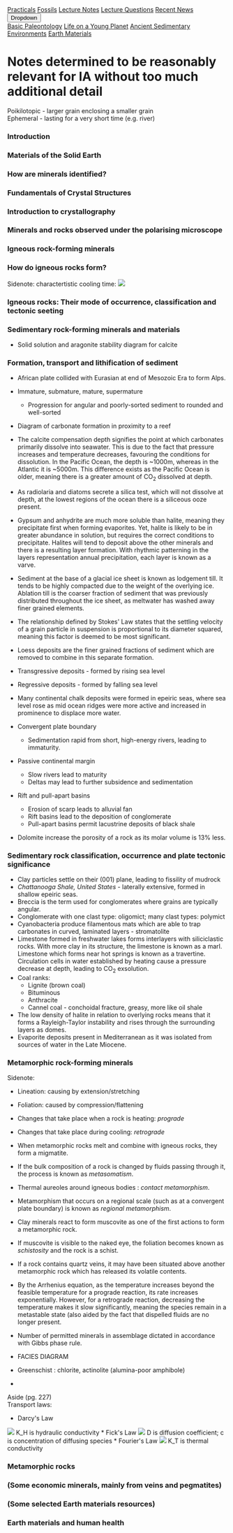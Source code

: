<div class="navbar">
  <a href="Practicals">Practicals</a>
  <a href="fossils">Fossils</a>
  <a href="LectureNotes">Lecture Notes</a>
  <a href="LectureQs">Lecture Questions</a>
  <a href="RecentNews">Recent News</a>
  <div class="dropdown">
    <button class="dropbtn">Dropdown 
      <i class="fa fa-caret-down"></i>
    </button>
    <div class="dropdown-content">
      <a href="basicpaleo">Basic Paleontology</a>
      <a href="LYP">Life on a Young Planet</a>
      <a href="AncientSeds">Ancient Sedimentary Environments</a>
      <a href="EarthMaterials">Earth Materials</a>
    </div>
  </div> 
</div>


# Notes determined to be reasonably relevant for IA without too much additional detail

Poikilotopic - larger grain enclosing a smaller grain <br>
Ephemeral - lasting for a very short time (e.g. river)

### Introduction



### Materials of the Solid Earth



### How are minerals identified?



### Fundamentals of Crystal Structures



### Introduction to crystallography



### Minerals and rocks observed under the polarising microscope



### Igneous rock-forming minerals



### How do igneous rocks form?

Sidenote: charactertistic cooling time:
<img src="http://latex.codecogs.com/gif.latex?t_c=\frac{d^2}{\pi^2\kappa}" border="0"/>


### Igneous rocks: Their mode of occurrence, classification and tectonic seeting 



### Sedimentary rock-forming minerals and materials

* Solid solution and aragonite stability diagram for calcite

### Formation, transport and lithification of sediment

* African plate collided with Eurasian at end of Mesozoic Era to form Alps.
* Immature, submature, mature, supermature
  * Progression for angular and poorly-sorted sediment to rounded and well-sorted
* Diagram of carbonate formation in proximity to a reef
* The calcite compensation depth signifies the point at which carbonates primarily dissolve into seawater. This is due to the fact that pressure increases and temperature decreases, favouring the conditions for dissolution. In the Pacific Ocean, the depth is ~1000m, whereas in the Atlantic it is ~5000m. This difference exists as the Pacific Ocean is older, meaning there is a greater amount of CO<sub>2</sub> dissolved at depth. 
* As radiolaria and diatoms secrete a silica test, which will not dissolve at depth, at the lowest regions of the ocean there is a siliceous ooze present.
* Gypsum and anhydrite are much more soluble than halite, meaning they precipitate first when forming evaporites. Yet, halite is likely to be in greater abundance in solution, but requires the correct conditions to precipitate. Halites will tend to deposit above the other minerals and there is a resulting layer formation. With rhythmic patterning in the layers representation annual precipitation, each layer is known as a varve.

* Sediment at the base of a glacial ice sheet is known as lodgement till. It tends to be highly compacted due to the weight of the overlying ice. Ablation till is the coarser fraction of sediment that was previously distributed throughout the ice sheet, as meltwater has washed away finer grained elements.
* The relationship defined by Stokes' Law states that the settling velocity of a grain particle in suspension is proportional to its diameter squared, meaning this factor is deemed to be most significant.
* Loess deposits are the finer grained fractions of sediment which are removed to combine in this separate formation.
* Transgressive deposits - formed by rising sea level
* Regressive deposits - formed by falling sea level
* Many continental chalk deposits were formed in epeiric seas, where sea level rose as mid ocean ridges were more active and increased in prominence to displace more water.
* Convergent plate boundary
  * Sedimentation rapid from short, high-energy rivers, leading to immaturity.
* Passive continental margin 
  * Slow rivers lead to maturity
  * Deltas may lead to further subsidence and sedimentation
* Rift and pull-apart basins
  * Erosion of scarp leads to alluvial fan
  * Rift basins lead to the deposition of conglomerate
  * Pull-apart basins permit lacustrine deposits of black shale

* Dolomite increase the porosity of a rock as its molar volume is 13% less.

### Sedimentary rock classification, occurrence and plate tectonic significance

* Clay particles settle on their (001) plane, leading to fissility of mudrock
* _Chattanooga Shale, United States_ - laterally extensive, formed in shallow epeiric seas.
* Breccia is the term used for conglomerates where grains are typically angular.
* Conglomerate with one clast type: oligomict; many clast types: polymict
* Cyanobacteria produce filamentous mats which are able to trap carbonates in curved, laminated layers - stromatolite
* Limestone formed in freshwater lakes forms interlayers with siliciclastic rocks. With more clay in its structure, the limestone is known as a marl. Limestone which forms near hot springs is known as a travertine. Circulation cells in water established by heating cause a pressure decrease at depth, leading to CO<sub>2</sub> exsolution.
* Coal ranks:
  * Lignite (brown coal)
  * Bituminous
  * Anthracite
  * Cannel coal - conchoidal fracture, greasy, more like oil shale
* The low density of halite in relation to overlying rocks means that it forms a Rayleigh-Taylor instability and rises through the surrounding layers as domes.
* Evaporite deposits present in Mediterranean as it was isolated from sources of water in the Late Miocene.

### Metamorphic rock-forming minerals

Sidenote: 
* Lineation: causing by extension/stretching
* Foliation: caused by compression/flattening

* Changes that take place when a rock is heating: _prograde_
* Changes that take place during cooling: _retrograde_
* When metamorphic rocks melt and combine with igneous rocks, they form a migmatite.
* If the bulk composition of a rock is changed by fluids passing through it, the process is known as _metasomatism_.
* Thermal aureoles around igneous bodies : _contact metamorphism_.
* Metamorphism that occurs on a regional scale (such as at a convergent plate boundary) is known as _regional metamorphism_.

* Clay minerals react to form muscovite as one of the first actions to form a metamorphic rock.
* If muscovite is visible to the naked eye, the foliation becomes known as _schistosity_ and the rock is a schist.
* If a rock contains quartz veins, it may have been situated above another metamorphic rock which has released its volatile contents.
* By the Arrhenius equation, as the temperature increases beyond the feasible temperature for a prograde reaction, its rate increases exponentially. However, for a retrograde reaction, decreasing the temperature makes it slow significantly, meaning the species remain in a metastable state (also aided by the fact that dispelled fluids are no longer present.
* Number of permitted minerals in assemblage dictated in accordance with Gibbs phase rule.
* FACIES DIAGRAM
* Greenschist : chlorite, actinolite (alumina-poor amphibole)
* 


Aside (pg. 227)<br>
Transport laws:
  * Darcy's Law
  <img src="http://latex.codecogs.com/gif.latex?J_x=-K_H\frac{dh}{dx}" border="0"/>
  K_H is hydraulic conductivity
  * Fick's Law
  <img src="http://latex.codecogs.com/gif.latex?J_x=-D\frac{dc}{dx}" border="0"/>
  D is diffusion coefficient; c is concentration of diffusing species
  * Fourier's Law
  <img src="http://latex.codecogs.com/gif.latex?J_x=-K_T\frac{dT}{dx}" border="0"/>  
  K_T is thermal conductivity



### Metamorphic rocks



### (Some economic minerals, mainly from veins and pegmatites)


### (Some selected Earth materials resources)



### Earth materials and human health
